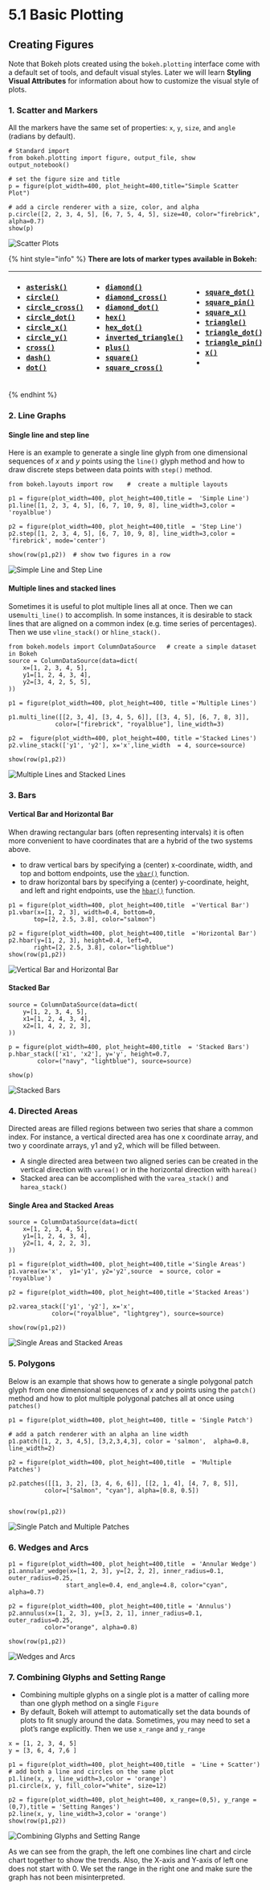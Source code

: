 # 5.1 Basic Plotting

## Creating Figures

Note that Bokeh plots created using the `bokeh.plotting` interface come with a default set of tools, and default visual styles. Later we will learn  **Styling Visual Attributes** for information about how to customize the visual style of plots.

### 1. Scatter  and  Markers

All the markers have the same set of properties: `x`, `y`, `size`, and `angle` \(radians by default\).

```text
# Standard import
from bokeh.plotting import figure, output_file, show
output_notebook()
```

```text
# set the figure size and title
p = figure(plot_width=400, plot_height=400,title="Simple Scatter Plot")

# add a circle renderer with a size, color, and alpha
p.circle([2, 2, 3, 4, 5], [6, 7, 5, 4, 5], size=40, color="firebrick", alpha=0.7)
show(p)
```

![Scatter Plots](../.gitbook/assets/bokeh_plot.png)

{% hint style="info" %}
**There are lots of marker types available in Bokeh:**

<table>
  <thead>
    <tr>
      <th style="text-align:left">
        <ul>
          <li><a href="https://docs.bokeh.org/en/latest/docs/reference/plotting.html#bokeh.plotting.figure.Figure.asterisk"><code>asterisk()</code></a>
          </li>
          <li><a href="https://docs.bokeh.org/en/latest/docs/reference/plotting.html#bokeh.plotting.figure.Figure.circle"><code>circle()</code></a>
          </li>
          <li><a href="https://docs.bokeh.org/en/latest/docs/reference/plotting.html#bokeh.plotting.figure.Figure.circle_cross"><code>circle_cross()</code></a>
          </li>
          <li><a href="https://docs.bokeh.org/en/latest/docs/reference/plotting.html#bokeh.plotting.figure.Figure.circle_dot"><code>circle_dot()</code></a>
          </li>
          <li><a href="https://docs.bokeh.org/en/latest/docs/reference/plotting.html#bokeh.plotting.figure.Figure.circle_x"><code>circle_x()</code></a>
          </li>
          <li><a href="https://docs.bokeh.org/en/latest/docs/reference/plotting.html#bokeh.plotting.figure.Figure.circle_y"><code>circle_y()</code></a>
          </li>
          <li><a href="https://docs.bokeh.org/en/latest/docs/reference/plotting.html#bokeh.plotting.figure.Figure.cross"><code>cross()</code></a>
          </li>
          <li><a href="https://docs.bokeh.org/en/latest/docs/reference/plotting.html#bokeh.plotting.figure.Figure.dash"><code>dash()</code></a>
          </li>
          <li><a href="https://docs.bokeh.org/en/latest/docs/reference/plotting.html#bokeh.plotting.figure.Figure.dot"><code>dot()</code></a>
          </li>
        </ul>
      </th>
      <th style="text-align:left">
        <ul>
          <li><a href="https://docs.bokeh.org/en/latest/docs/reference/plotting.html#bokeh.plotting.figure.Figure.diamond"><code>diamond()</code></a>
          </li>
          <li><a href="https://docs.bokeh.org/en/latest/docs/reference/plotting.html#bokeh.plotting.figure.Figure.diamond_cross"><code>diamond_cross()</code></a>
          </li>
          <li><a href="https://docs.bokeh.org/en/latest/docs/reference/plotting.html#bokeh.plotting.figure.Figure.diamond_dot"><code>diamond_dot()</code></a>
          </li>
          <li><a href="https://docs.bokeh.org/en/latest/docs/reference/plotting.html#bokeh.plotting.figure.Figure.hex"><code>hex()</code></a>
          </li>
          <li><a href="https://docs.bokeh.org/en/latest/docs/reference/plotting.html#bokeh.plotting.figure.Figure.hex_dot"><code>hex_dot()</code></a>
          </li>
          <li><a href="https://docs.bokeh.org/en/latest/docs/reference/plotting.html#bokeh.plotting.figure.Figure.inverted_triangle"><code>inverted_triangle()</code></a>
          </li>
          <li><a href="https://docs.bokeh.org/en/latest/docs/reference/plotting.html#bokeh.plotting.figure.Figure.plus"><code>plus()</code></a>
          </li>
          <li><a href="https://docs.bokeh.org/en/latest/docs/reference/plotting.html#bokeh.plotting.figure.Figure.square"><code>square()</code></a>
          </li>
          <li><a href="https://docs.bokeh.org/en/latest/docs/reference/plotting.html#bokeh.plotting.figure.Figure.square_cross"><code>square_cross()</code></a>
          </li>
        </ul>
      </th>
      <th style="text-align:left">
        <p></p>
        <ul>
          <li><a href="https://docs.bokeh.org/en/latest/docs/reference/plotting.html#bokeh.plotting.figure.Figure.square_dot"><code>square_dot()</code></a>
          </li>
          <li><a href="https://docs.bokeh.org/en/latest/docs/reference/plotting.html#bokeh.plotting.figure.Figure.square_pin"><code>square_pin()</code></a>
          </li>
          <li><a href="https://docs.bokeh.org/en/latest/docs/reference/plotting.html#bokeh.plotting.figure.Figure.square_x"><code>square_x()</code></a>
          </li>
          <li><a href="https://docs.bokeh.org/en/latest/docs/reference/plotting.html#bokeh.plotting.figure.Figure.triangle"><code>triangle()</code></a>
          </li>
          <li><a href="https://docs.bokeh.org/en/latest/docs/reference/plotting.html#bokeh.plotting.figure.Figure.triangle_dot"><code>triangle_dot()</code></a>
          </li>
          <li><a href="https://docs.bokeh.org/en/latest/docs/reference/plotting.html#bokeh.plotting.figure.Figure.triangle_pin"><code>triangle_pin()</code></a>
          </li>
          <li><a href="https://docs.bokeh.org/en/latest/docs/reference/plotting.html#bokeh.plotting.figure.Figure.x"><code>x()</code></a>
          </li>
          <li></li>
        </ul>
      </th>
    </tr>
  </thead>
  <tbody></tbody>
</table>
{% endhint %}

### 2. Line Graphs

#### Single line and  step line

Here  is  an  example to  generate a single line glyph from one dimensional sequences of _x_ and _y_ points using the `line()` glyph method and how to draw discrete steps between data points with   `step()` method.

```text
from bokeh.layouts import row    #  create a multiple layouts

p1 = figure(plot_width=400, plot_height=400,title =  'Simple Line')
p1.line([1, 2, 3, 4, 5], [6, 7, 10, 9, 8], line_width=3,color =  'royalblue')

p2 = figure(plot_width=400, plot_height=400,title  = 'Step Line')
p2.step([1, 2, 3, 4, 5], [6, 7, 10, 9, 8], line_width=3,color =  'firebrick', mode='center')

show(row(p1,p2))  # show two figures in a row
```

![Simple Line and Step Line](../.gitbook/assets/screenshot-2020-07-14-at-17.30.41.png)

#### Multiple lines and stacked lines

Sometimes it is useful to plot multiple lines all at once.  Then we  can use`multi_line()`  to  accomplish.  In some instances, it is desirable to stack lines that are aligned on a common index \(e.g. time series of percentages\). Then we use `vline_stack()` or  `hline_stack().`

```text
from bokeh.models import ColumnDataSource   # create a simple dataset in Bokeh
source = ColumnDataSource(data=dict(
    x=[1, 2, 3, 4, 5],
    y1=[1, 2, 4, 3, 4],
    y2=[3, 4, 2, 5, 5],
))
```

```text
p1 = figure(plot_width=400, plot_height=400, title ='Multiple Lines')

p1.multi_line([[2, 3, 4], [3, 4, 5, 6]], [[3, 4, 5], [6, 7, 8, 3]],
             color=["firebrick", "royalblue"], line_width=3)

p2 =  figure(plot_width=400, plot_height=400, title ='Stacked Lines')
p2.vline_stack(['y1', 'y2'], x='x',line_width  = 4, source=source)

show(row(p1,p2))
```

![Multiple Lines and Stacked Lines](../.gitbook/assets/screenshot-2020-07-14-at-17.30.33.png)

### 3. Bars

#### Vertical Bar and Horizontal Bar

When drawing rectangular bars \(often representing intervals\) it is often more convenient to have coordinates that are a hybrid of the two systems above.

* to draw vertical bars by specifying a \(center\) x-coordinate, width, and top and bottom endpoints, use the [`vbar()`](https://docs.bokeh.org/en/latest/docs/reference/plotting.html#bokeh.plotting.figure.Figure.vbar)  function.
* to draw horizontal bars by specifying a \(center\) y-coordinate, height, and left and right endpoints, use the [`hbar()`](https://docs.bokeh.org/en/latest/docs/reference/plotting.html#bokeh.plotting.figure.Figure.hbar) function.

```text
p1 = figure(plot_width=400, plot_height=400,title  ='Vertical Bar')
p1.vbar(x=[1, 2, 3], width=0.4, bottom=0,
       top=[2, 2.5, 3.8], color="salmon")

p2 = figure(plot_width=400, plot_height=400,title  ='Horizontal Bar')
p2.hbar(y=[1, 2, 3], height=0.4, left=0,
       right=[2, 2.5, 3.8], color="lightblue")
show(row(p1,p2))
```

![Vertical Bar  and Horizontal Bar](../.gitbook/assets/screenshot-2020-07-14-at-17.34.03.png)

#### Stacked Bar

```text
source = ColumnDataSource(data=dict(
    y=[1, 2, 3, 4, 5],
    x1=[1, 2, 4, 3, 4],
    x2=[1, 4, 2, 2, 3],
))

p = figure(plot_width=400, plot_height=400,title  = 'Stacked Bars')
p.hbar_stack(['x1', 'x2'], y='y', height=0.7, 
        color=("navy", "lightblue"), source=source)

show(p)
```

![Stacked Bars](../.gitbook/assets/bokeh_plot-4-.png)

### 4. Directed Areas

Directed areas are filled regions between two series that share a common index. For instance, a vertical directed area has one x coordinate array, and two y coordinate arrays, y1 and y2, which will be filled between.

* A single directed area between two aligned series can be created in the vertical direction with `varea()` or in the horizontal direction with `harea()`
* Stacked  area can be accomplished with the `varea_stack()` and `harea_stack()`

#### Single Area and Stacked Areas

```text
source = ColumnDataSource(data=dict(
    x=[1, 2, 3, 4, 5],
    y1=[1, 2, 4, 3, 4],
    y2=[1, 4, 2, 2, 3],
))

p1 = figure(plot_width=400, plot_height=400,title ='Single Areas')
p1.varea(x='x',  y1='y1', y2='y2',source  = source, color = 'royalblue')

p2 = figure(plot_width=400, plot_height=400,title ='Stacked Areas')

p2.varea_stack(['y1', 'y2'], x='x', 
            color=("royalblue", "lightgrey"), source=source)

show(row(p1,p2))
```

![Single Areas and Stacked Areas](../.gitbook/assets/screenshot-2020-07-14-at-17.45.07.png)

### 5. Polygons

Below is an example that shows how to generate a single polygonal patch glyph from one dimensional sequences of _x_ and _y_ points using the `patch()`  method  and  how to plot multiple polygonal patches all at once  using `patches()`

```text
p1 = figure(plot_width=400, plot_height=400, title = 'Single Patch')

# add a patch renderer with an alpha an line width
p1.patch([1, 2, 3, 4,5], [3,2,3,4,3], color = 'salmon',  alpha=0.8, line_width=2)

p2 = figure(plot_width=400, plot_height=400,title  = 'Multiple Patches')

p2.patches([[1, 3, 2], [3, 4, 6, 6]], [[2, 1, 4], [4, 7, 8, 5]],
          color=["Salmon", "cyan"], alpha=[0.8, 0.5])


show(row(p1,p2))
```

![Single Patch  and Multiple  Patches](../.gitbook/assets/screenshot-2020-07-14-at-20.22.24.png)

### 6. Wedges and Arcs

```text
p1 = figure(plot_width=400, plot_height=400,title  = 'Annular Wedge')
p1.annular_wedge(x=[1, 2, 3], y=[2, 2, 2], inner_radius=0.1, outer_radius=0.25,
                start_angle=0.4, end_angle=4.8, color="cyan", alpha=0.7)

p2 = figure(plot_width=400, plot_height=400,title = 'Annulus')
p2.annulus(x=[1, 2, 3], y=[3, 2, 1], inner_radius=0.1, outer_radius=0.25,
          color="orange", alpha=0.8)

show(row(p1,p2))
```

![Wedges  and Arcs](../.gitbook/assets/screenshot-2020-07-14-at-17.53.12.png)

### 7. Combining Glyphs and Setting Range

* Combining multiple glyphs on a single plot is a matter of calling more than one glyph method on a single `Figure`
* By default, Bokeh will attempt to automatically set the data bounds of plots to fit snugly around the data. Sometimes, you may need to set a plot’s range explicitly. Then we  use `x_range`  and `y_range`

```text
x = [1, 2, 3, 4, 5]
y = [3, 6, 4, 7,6 ]

p1 = figure(plot_width=400, plot_height=400,title  = 'Line + Scatter')
# add both a line and circles on the same plot
p1.line(x, y, line_width=3,color = 'orange')
p1.circle(x, y, fill_color="white", size=12)

p2 = figure(plot_width=400, plot_height=400, x_range=(0,5), y_range = (0,7),title = 'Setting Ranges')
p2.line(x, y, line_width=3,color = 'orange')
show(row(p1,p2))
```

![Combining Glyphs and Setting Range](../.gitbook/assets/screenshot-2020-07-14-at-20.07.00.png)

As we can see from the graph,  the left one combines line chart  and circle  chart  together to show the  trends. Also,  the  X-axis  and Y-axis  of left one  does not start with 0. We set the range in  the  right one and make sure  the graph has not been misinterpreted.

